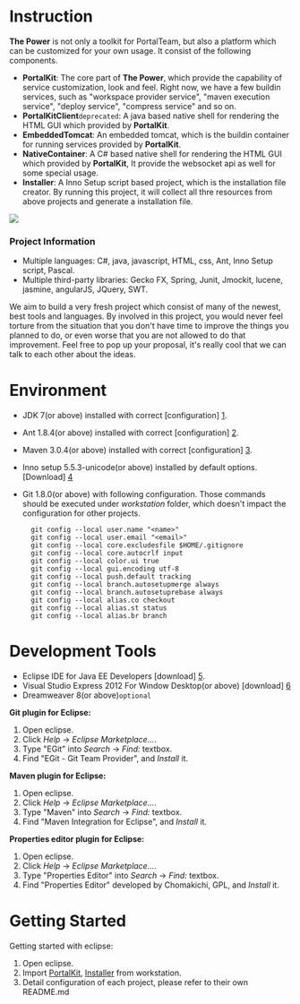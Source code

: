 Instruction
==============

**The Power** is not only a toolkit for PortalTeam, but also a platform which can be customized for your own usage. It consist of the following components.

* **PortalKit**: The core part of **The Power**, which provide the capability of service customization, look and feel. Right now, we have a few buildin services, such as "workspace provider service", "maven execution service", "deploy service", "compress service" and so on.
* **PortalKitClient**`deprecated`: A java based native shell for rendering the HTML GUI which provided by **PortalKit**.
* **EmbeddedTomcat**: An embedded tomcat, which is the buildin container for running services provided by **PortalKit**.
* **NativeContainer**: A C# based native shell for rendering the HTML GUI which provided by **PortalKit**, It provide the websocket api as well for some special usage.
* **Installer**: A Inno Setup script based project, which is the installation file creator. By running this project, it will collect all thre resources from above projects and generate a installation file.


![](https://raw.github.com/etp-work/ThePower/master/thepower.jpeg)


### Project Information

* Multiple languages: C#, java, javascript, HTML, css, Ant, Inno Setup script, Pascal.
* Multiple third-party libraries: Gecko FX, Spring, Junit, Jmockit, lucene, jasmine, angularJS, JQuery, SWT.

We aim to build a very fresh project which consist of many of the newest, best tools and languages. By involved in this project, you would never feel torture from the situation that you don't have time to improve the things you planned to do, or even worse that you are not allowed to do that improvement.
Feel free to pop up your proposal, it's really cool that we can talk to each other about the ideas.


Environment
==============

* JDK 7(or above) installed with correct [configuration] [1].
* Ant 1.8.4(or above) installed with correct [configuration] [2].
* Maven 3.0.4(or above) installed with correct [configuration] [3]. 
* Inno setup 5.5.3-unicode(or above) installed by default options. [Download] [4]
* Git 1.8.0(or above) with following configuration. Those commands should be executed under *workstation* folder, which doesn't impact the configuration for other projects.

        git config --local user.name "<name>"
        git config --local user.email "<email>"
        git config --local core.excludesfile $HOME/.gitignore
        git config --local core.autocrlf input
        git config --local color.ui true
        git config --local gui.encoding utf-8
        git config --local push.default tracking
        git config --local branch.autosetupmerge always
        git config --local branch.autosetuprebase always
        git config --local alias.co checkout
        git config --local alias.st status
        git config --local alias.br branch

Development Tools
==============

* Eclipse IDE for Java EE Developers [download] [5].
* Visual Studio Express 2012 For Window Desktop(or above) [download] [6]
* Dreamweaver 8(or above)`optional`

**Git plugin for Eclipse:**

1.  Open eclipse.
2.  Click *Help* -> *Eclipse Marketplace...*.
3.  Type "EGit" into *Search* -> *Find:* textbox.
4.  Find "EGit - Git Team Provider", and *Install* it.

**Maven plugin for Eclipse:**

1.  Open eclipse.
2.  Click *Help* -> *Eclipse Marketplace...*.
3.  Type "Maven" into *Search* -> *Find:* textbox.
4.  Find "Maven Integration for Eclipse", and *Install* it.

**Properties editor plugin for Eclipse:**

1.  Open eclipse.
2.  Click *Help* -> *Eclipse Marketplace...*.
3.  Type "Properties Editor" into *Search* -> *Find:* textbox.
4.  Find "Properties Editor" developed by Chomakichi, GPL, and *Install* it.


Getting Started
==============

Getting started with eclipse:

1.  Open eclipse.
2.  Import [PortalKit](https://github.com/etp-work/ThePower/blob/master/PortalKit/README.md), [Installer](https://github.com/etp-work/ThePower/blob/master/Installer/README.md) from workstation.
3.  Detail configuration of each project, please refer to their own README.md



[1]: http://docs.oracle.com/javase/7/docs/webnotes/install/windows/jdk-installation-windows.html     "configuration"
[2]: http://ant.apache.org/manual/install.html#sysrequirements                                       "configuration"
[3]: http://maven.apache.org/download.cgi#Installation_Instructions                                  "configuration"
[4]: http://www.jrsoftware.org/isdl.php#stable                                                       "Download"
[5]: http://www.eclipse.org/downloads/                                                               "download"
[6]: http://www.microsoft.com/visualstudio/chs/downloads                                             "download"

